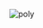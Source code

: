 ![poly](https://4.downloader.disk.yandex.ru/preview/f5534dc96413c1b85d5957f78c28ed29a69bed17ab227af7e6baf4a57efc1283/inf/vpXmxzRKaaTCEcZv_wfEIclbIpflusbeHAwlssv1vWavMcO1sDU0eqESC4JkPeR_EKs2n-ENuJfUN1ILMwyX7w%3D%3D?uid=272890992&filename=IMG_6469.JPG&disposition=inline&hash=&limit=0&content_type=image%2Fjpeg&tknv=v2&size=1265x928)

